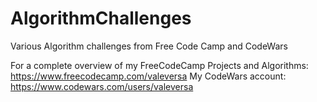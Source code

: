 # AlgorithmChallenges
Various Algorithm challenges from Free Code Camp and CodeWars

For a complete overview of my FreeCodeCamp Projects and Algorithms: https://www.freecodecamp.com/valeversa
My CodeWars account: https://www.codewars.com/users/valeversa

